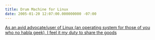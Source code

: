 ```yaml
---
title: Drum Machine for Linux
date: 2005-01-20 12:07:00.000000000 -07:00
---
```

<a href="http://hydrogen.sourceforge.net/">As an avid advocate/user of Linux (an operating system for those of you who no habla geek), I feel it my duty to share the goods</a>
